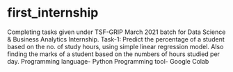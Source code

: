 # first_internship
Completing tasks given under TSF-GRIP March 2021 batch for Data Science &amp; Business Analytics Internship. 
Task-1: Predict the percentage of a student based on the no. of study hours, using simple linear regression model. Also finding the marks of a student based on the numbers of hours studied per day. 
Programming language- Python
Programming tool- Google Colab
